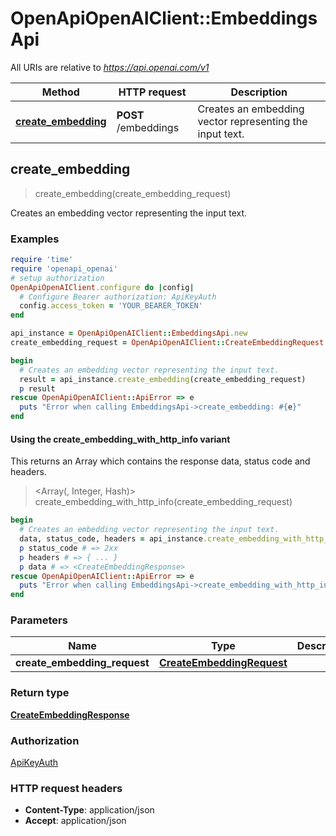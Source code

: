 # OpenApiOpenAIClient::EmbeddingsApi

All URIs are relative to *https://api.openai.com/v1*

| Method | HTTP request | Description |
| ------ | ------------ | ----------- |
| [**create_embedding**](EmbeddingsApi.md#create_embedding) | **POST** /embeddings | Creates an embedding vector representing the input text. |


## create_embedding

> <CreateEmbeddingResponse> create_embedding(create_embedding_request)

Creates an embedding vector representing the input text.

### Examples

```ruby
require 'time'
require 'openapi_openai'
# setup authorization
OpenApiOpenAIClient.configure do |config|
  # Configure Bearer authorization: ApiKeyAuth
  config.access_token = 'YOUR_BEARER_TOKEN'
end

api_instance = OpenApiOpenAIClient::EmbeddingsApi.new
create_embedding_request = OpenApiOpenAIClient::CreateEmbeddingRequest.new({input: nil, model: OpenApiOpenAIClient::CreateEmbeddingRequestModel.new}) # CreateEmbeddingRequest | 

begin
  # Creates an embedding vector representing the input text.
  result = api_instance.create_embedding(create_embedding_request)
  p result
rescue OpenApiOpenAIClient::ApiError => e
  puts "Error when calling EmbeddingsApi->create_embedding: #{e}"
end
```

#### Using the create_embedding_with_http_info variant

This returns an Array which contains the response data, status code and headers.

> <Array(<CreateEmbeddingResponse>, Integer, Hash)> create_embedding_with_http_info(create_embedding_request)

```ruby
begin
  # Creates an embedding vector representing the input text.
  data, status_code, headers = api_instance.create_embedding_with_http_info(create_embedding_request)
  p status_code # => 2xx
  p headers # => { ... }
  p data # => <CreateEmbeddingResponse>
rescue OpenApiOpenAIClient::ApiError => e
  puts "Error when calling EmbeddingsApi->create_embedding_with_http_info: #{e}"
end
```

### Parameters

| Name | Type | Description | Notes |
| ---- | ---- | ----------- | ----- |
| **create_embedding_request** | [**CreateEmbeddingRequest**](CreateEmbeddingRequest.md) |  |  |

### Return type

[**CreateEmbeddingResponse**](CreateEmbeddingResponse.md)

### Authorization

[ApiKeyAuth](../README.md#ApiKeyAuth)

### HTTP request headers

- **Content-Type**: application/json
- **Accept**: application/json


